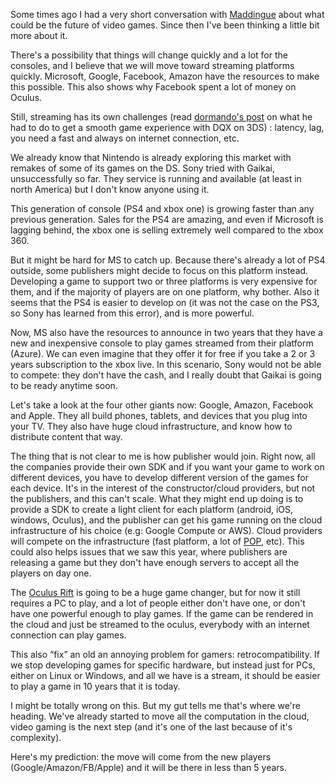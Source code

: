 Some times ago I had a very short conversation with [Maddingue](https://twitter.com/maddingue) about what could be the future of video games. Since then I've been thinking a little bit more about it.

There's a possibility that things will change quickly and a lot for the consoles, and I believe that we will move toward streaming platforms quickly. Microsoft, Google, Facebook, Amazon have the resources to make this possible. This also shows why Facebook spent a lot of money on Oculus.

Still, streaming has its own challenges (read [dormando's post](http://www.dormando.me/2014/11/09/3ds_dqx/) on what he had to do to get a smooth game experience with DQX on 3DS) : latency, lag, you need a fast and always on internet connection, etc.

We already know that Nintendo is already exploring this market with remakes of some of its games on the DS. Sony tried with Gaikai, unsuccessfully so far. They service is running and available (at least in north America) but I don't know anyone using it.

This generation of console (PS4 and xbox one) is growing faster than any previous generation. Sales for the PS4 are amazing, and even if Microsoft is lagging behind, the xbox one is selling extremely well compared to the xbox 360.

But it might be hard for MS to catch up. Because there's already a lot of PS4 outside, some publishers might decide to focus on this platform instead. Developing a game to support two or three platforms is very expensive for them, and if the majority of players are on one platform, why bother. Also it seems that the PS4 is easier to develop on (it was not the case on the PS3, so Sony has learned from this error), and is more powerful.

Now, MS also have the resources to announce in two years that they have a new and inexpensive console to play games streamed from their platform (Azure). We can even imagine that they offer it for free if you take a 2 or 3 years subscription to the xbox live. In this scenario, Sony would not be able to compete: they don't have the cash, and I really doubt that Gaikai is going to be ready anytime soon.

Let's take a look at the four other giants now: Google, Amazon, Facebook and Apple. They all build phones, tablets, and devices that you plug into your TV. They also have huge cloud infrastructure, and know how to distribute content that way.

The thing that is not clear to me is how publisher would join. Right now, all the companies provide their own SDK and if you want your game to work on different devices, you have to develop different version of the games for each device. It's in the interest of the constructor/cloud providers, but not the publishers, and this can't scale. What they might end up doing is to provide a SDK to create a light client for each platform (android, iOS, windows, Oculus), and the publisher can get his game running on the cloud infrastructure of his choice (e.g: Google Compute or AWS). Cloud providers will compete on the infrastructure (fast platform, a lot of [POP](http://en.wikipedia.org/wiki/Point_of_presence), etc). This could also helps issues that we saw this year, where publishers are releasing a game but they don't have enough servers to accept all the players on day one.

The [Oculus Rift](https://www.oculus.com/) is going to be a huge game changer, but for now it still requires a PC to play, and a lot of people either don't have one, or don't have one powerful enough to play games. If the game can be rendered in the cloud and just be streamed to the oculus, everybody with an internet connection can play games.

This also “fix” an old an annoying problem for gamers: retrocompatibility. If we stop developing games for specific hardware, but instead just for PCs, either on Linux or Windows, and all we have is a stream, it should be easier to play a game in 10 years that it is today.

I might be totally wrong on this. But my gut tells me that's where we're heading. We've already started to move all the computation in the cloud, video gaming is the next step (and it's one of the last because of it's complexity).

Here's my prediction: the move will come from the new players (Google/Amazon/FB/Apple) and it will be there in less than 5 years.
